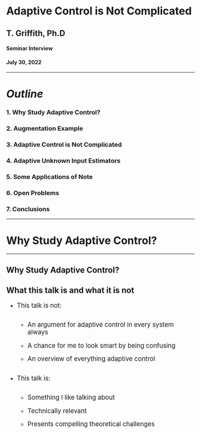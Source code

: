 <!-- .slide: data-background="#003C71" class="dark" -->

# Adaptive Control is Not Complicated

## T. Griffith, Ph.D
#### Seminar Interview

#### July 30, 2022

---

<!-- .slide: data-background="#ffffff" class="light" -->
# ***Outline***

### 1. Why Study Adaptive Control?
### 2. Augmentation Example
### 3. Adaptive Control is Not Complicated
### 4. Adaptive Unknown Input Estimators
### 5. Some Applications of Note
### 6. Open Problems
### 7. Conclusions 


---
<!-- .slide: data-background="#003C71" class="dark" -->

# Why Study Adaptive Control?



---

<section>
<h1> Why Study Adaptive Control? </h1>
<h2> What this talk is and what it is not</h2>
<style>
.vertical-center {
  min-height: 100%;  /* Fallback for browsers do NOT support vh unit */
  min-height: 100vh; /* These two lines are counted as one :-)       */

  display: flex;
  align-items: center;
}

.reveal blockquote {
text-align: center;
width: 65%;
border: solid;
box-shadow: none;
background: #eaeaea;
}

.container{
    display: flex;
}
.col{
    flex: 1;
}
</style>

<div class="container vertical-center">

<div class="col">

<ul style="font-size:1.75vw">
<li style="padding-bottom:0.9em"> This talk is not:</li>
<ul>
  <li style="padding-bottom:0.9em"> An argument for adaptive control in every system always</li>
  <li style="padding-bottom:0.9em"> A chance for me to look smart by being confusing</li>
  <li style="padding-bottom:0.9em"> An overview of everything adaptive control</li>
  </ul>
</ul> 
</div>



<div class="col">
<ul style="font-size:1.75vw">
<li style="padding-bottom:0.9em"> This talk is:</li>
<ul>
  <li style="padding-bottom:0.9em"> Something I like talking about</li>
  <li style="padding-bottom:0.9em"> Technically relevant</li>
  <li style="padding-bottom:0.9em"> Presents compelling theoretical challenges</li>
  </ul>
</ul> 



</div>
</div>
</section>

<section>
<h1> Why Study Adaptive Control? </h1>
<h2> Some perspectives </h2>
<style>
.vertical-center {
  min-height: 100%;  /* Fallback for browsers do NOT support vh unit */
  min-height: 100vh; /* These two lines are counted as one :-)       */

  display: flex;
  align-items: center;
}

.reveal blockquote {
text-align: center;
width: 65%;
border: solid;
box-shadow: none;
background: #eaeaea;
}

.container{
    display: flex;
}
.col{
    flex: 1;
}
</style>

<div class="container vertical-center">

<div class="col">

<ul style="font-size:1.3vw">
<li style="padding-bottom:0.9em">Classical vs. stochastic vs. adaptive control </li>
<li style="padding-bottom:0.9em"> Flight and Space Structure Needs:</li>
<ul>
  <li style="padding-bottom:0.9em"> Operating in a poorly known environment</li>
  <li style="padding-bottom:0.9em"> Are experiments equivalent to actual operation?</li>
  <li style="padding-bottom:0.9em"> Many degrees of freedom</li>
  <li style="padding-bottom:0.9em"> Finite element models are only as good as the physics</li>
  <li style="padding-bottom:0.9em"> Changing situations: takeoff, deployment, landing</li>
  <li style="padding-bottom:0.9em"> Control schemes based on reduced order models </li>
  </ul>
  <li style="padding-bottom:0.9em"> <strong><em>Greatly emphasizes local vs. global, linear vs. nonlinear thinking </em></strong></li>
</ul> 
</div>



<div class="col">

<figure>
  <img src="img/seminar/gambling.png" alt="Trulli" width="800">
  <figcaption> Gambling in function space from [<a href="https://ntrs.nasa.gov/citations/19900011756">1</a>].</figcaption>
</figure>



</div>
</div>
</section>

<section>
<h1> Why Study Adaptive Control? </h1>
<h2> Defining an adaptive system</h2>
<style>
.vertical-center {
  min-height: 100%;  /* Fallback for browsers do NOT support vh unit */
  min-height: 100vh; /* These two lines are counted as one :-)       */

  display: flex;
  align-items: center;
}

.container{
    display: flex;
}
.col{
    flex: 1;
}
</style>

<div class="container vertical-center">

<div class="col">

<ul style="font-size:1.3vw">
<li style="padding-bottom:0.9em">Conceptually: </li>
<ul>
  <li style="padding-bottom:0.9em"> A system with knowledge of its performance and the potency to improve it.</li>
  </ul>
  <li style="padding-bottom:0.9em"> OR, more mathematically</li>
  <ul>
<blockquote>A map $\mathcal{J}$ from $\mathcal{S}_r$ to $\mathcal{P}$ ($\mathcal{J}: \mathcal{S}_r \rightarrow \mathcal{P}$) with range $\mathcal{J}(\mathcal{S}) \subseteq \mathcal{P}_A$</blockquote>
  <li style="padding-bottom:0.9em">Remark: All systems are adaptive in this definition with respect to some $\mathcal{S}_r$ and $\mathcal{P}_A$  </li>
</ul> 
</div>



<div class="col">

<figure>
  <img src="img/seminar/aMAP.png" alt="Trulli" width="800">
  <figcaption>L. Zadeh, "Optimality and non-scalar-valued performance criteria [<a href="https://ieeexplore.ieee.org/abstract/document/1105511">2</a>].</figcaption>
</figure>



</div>
</div>
</section>


---
<!-- .slide: data-background="#003C71" class="dark" -->

# Augmentation example



---

<section>
<h1> Augmentation example </h1>
<h2> Recovering $\mathcal{P}_A$</h2>
<style>
.vertical-center {
  min-height: 100%;  /* Fallback for browsers do NOT support vh unit */
  min-height: 100vh; /* These two lines are counted as one :-)       */

  display: flex;
  align-items: center;
}

.container{
    display: flex;
}
.col{
    flex: 1;
}
</style>

<div class="container vertical-center">

<div class="col">

<ul style="font-size:1.0vw">
<li style="padding-bottom:0.9em">Double integrator: </li>
<ul>
  <li style="padding-bottom:0.9em"> $\dot{x} = Ax+Bu, \ y=Cx$</li>
  <li style="padding-bottom:0.9em"> $A=\begin{bmatrix} 0 & 1 \\\ 0 & 0 \end{bmatrix}$, $B=\begin{bmatrix} 0 \\\ 1 \end{bmatrix}$, $C=\begin{bmatrix} 1 &1 \end{bmatrix}$</li>
  <li style="padding-bottom:0.9em"> Min. phase with $Z(A,B,C) = -1$</li>
  </ul>
  <li style="padding-bottom:0.9em"> Separation principle controller:</li>
  <ul>
  <li style="padding-bottom:0.9em"> $u = G\hat{x}$</li>
  <li style="padding-bottom:0.9em"> $\dot{\hat{x}}=A\hat{x} +Bu + K(y - \hat{y})$</li>
  <li style="padding-bottom:0.9em"> $\hat{y}=C \hat{x}$</li>
  </ul>
  <li style="padding-bottom:0.9em"> With set gains:</li>
  <ul>
  <li style="padding-bottom:0.9em"> $\sigma(A+BG) = -1 \pm j \Rightarrow G=\begin{bmatrix} -2 & -2 \end{bmatrix}$</li>
  <li style="padding-bottom:0.9em"> $\sigma(A-KC) = -2 \pm j \Rightarrow K=\begin{bmatrix} -1 & 5 \end{bmatrix}^T$</li>
  </ul>
</ul> 
</div>



<div class="col">

<figure>
  <img src="img/seminar/static.gif" alt="Trulli" width="600">
  <figcaption>Separation principle controller is stable.</figcaption>
</figure>



</div>
</div>
</section>

<section>
<h1> Augmentation example </h1>
<h2> Recovering $\mathcal{P}_A$</h2>
<style>
.vertical-center {
  min-height: 100%;  /* Fallback for browsers do NOT support vh unit */
  min-height: 100vh; /* These two lines are counted as one :-)       */

  display: flex;
  align-items: center;
}

.container{
    display: flex;
}
.col{
    flex: 1;
}
</style>

<div class="container vertical-center">

<div class="col">

<ul style="font-size:1.0vw">
<li style="padding-bottom:0.9em">But <em><strong>suppose $A$ became $\tilde{A}$:</em></strong></li>
<ul>
  <li style="padding-bottom:0.9em"> $\dot{x} = \tilde{A}x+Bu, \ y=Cx$</li>
  <li style="padding-bottom:0.9em"> $\tilde{A}=\begin{bmatrix} 0 & 1 \\\ 0 & \color{red} 3 \end{bmatrix}$, $B=\begin{bmatrix} 0 \\\ 1 \end{bmatrix}$, $C=\begin{bmatrix} 1 &1 \end{bmatrix}$</li>
  <li style="padding-bottom:0.9em"> Min. phase with $Z(A,B,C) = -1$</li>
  </ul>
  <li style="padding-bottom:0.9em"> Separation principle controller:</li>
  <ul>
  <li style="padding-bottom:0.9em"> $u = G\hat{x}$</li>
  <li style="padding-bottom:0.9em"> $\dot{\hat{x}}=A\hat{x} +Bu + K(y - \hat{y})$</li>
  <li style="padding-bottom:0.9em"> $\hat{y}=C \hat{x}$</li>
  </ul>
  <li style="padding-bottom:0.9em"> With set gains:</li>
  <ul>
  <li style="padding-bottom:0.9em"> $\sigma(\tilde{A}+BG) = 0.5 \pm 1.3j \Rightarrow G=\begin{bmatrix} -2 & -2 \end{bmatrix}$</li>
  <li style="padding-bottom:0.9em"> $\sigma(\tilde{A}-KC) = -0.5 \pm 2.7j \Rightarrow K=\begin{bmatrix} -1 & 5 \end{bmatrix}^T$</li>
  </ul>
</ul> 
</div>



<div class="col">

<figure>
  <img src="img/seminar/static_bad.gif" alt="Trulli" width="800">
  <figcaption>Perturbed separation principle controller is not stable.</figcaption>
</figure>



</div>
</div>
</section>

<section>
<h1> Augmentation example </h1>
<h2> Recovering $\mathcal{P}_A$</h2>
<style>
.vertical-center {
  min-height: 100%;  /* Fallback for browsers do NOT support vh unit */
  min-height: 100vh; /* These two lines are counted as one :-)       */

  display: flex;
  align-items: center;
}

.container{
    display: flex;
}
.col{
    flex: 1;
}
</style>

<div class="container vertical-center">

<div class="col">

<ul style="font-size:1.0vw">
<li style="padding-bottom:0.9em">But suppose $A$ became $\tilde{A}$ and <em><strong>I have augmented the system with an adaptive outer loop:</em></strong></li>
<ul>
  <li style="padding-bottom:0.9em"> $\dot{x} = \tilde{A}x+Bu, \ y=Cx$</li>
  <li style="padding-bottom:0.9em"> $\tilde{A}=\begin{bmatrix} 0 & 1 \\\ 0 & \color{red} 3 \end{bmatrix}$, $B=\begin{bmatrix} 0 \\\ 1 \end{bmatrix}$, $C=\begin{bmatrix} 1 &1 \end{bmatrix}$</li>
  <li style="padding-bottom:0.9em"> Min. phase with $Z(A,B,C) = -1$</li>
  </ul>
  <li style="padding-bottom:0.9em"> Adaptive separation principle controller:</li>
  <ul>
  <li style="padding-bottom:0.9em"> $u = G\hat{x} + L y$</li>
  <li style="padding-bottom:0.9em"> $\dot{\hat{x}}=A\hat{x} +Bu + K(y - \hat{y})$</li>
  <li style="padding-bottom:0.9em"> $\hat{y}=C \hat{x}$</li>
  </ul>
  <li style="padding-bottom:0.9em"> With same set gains and adaptive law:</li>
  <ul>
  <li style="padding-bottom:0.9em"> $\dot{L} = -y y^T \sigma, \ \sigma>0$</li>
  </ul>
</ul> 
</div>



<div class="col">

<figure>
  <img src="img/seminar/static_aug.gif" alt="Trulli" width="800">
  <figcaption>Adaptive separation principle controller is stable.</figcaption>
</figure>



</div>
</div>
</section>

<section>
<h1> Augmentation example </h1>
<h2> Recovering $\mathcal{P}_A$</h2>
<style>
.vertical-center {
  min-height: 100%;  /* Fallback for browsers do NOT support vh unit */
  min-height: 100vh; /* These two lines are counted as one :-)       */

  display: flex;
  align-items: center;
}

.container{
    display: flex;
}
.col{
    flex: 1;
}
</style>

<div class="container vertical-center">

<div class="col">

<ul style="font-size:1.3vw">
<li style="padding-bottom:0.9em">Does this happen with gain scheduled controllers?</li>
<li style="padding-bottom:0.9em">We treated a significant constant perturbation adaptively</li>
<li style="padding-bottom:0.9em">Remark: Adaptive controllers are especially good at handling significant, slower disturbances</li>
<ul>
  <li style="padding-bottom:0.9em"> Robust controllers are especially good at small, fast disturbances</li>
  <li style="padding-bottom:0.9em"> $\therefore$ <em><strong> we should generally consider the adaptive augmentation of robust controllers.</em></strong></li>
  </ul>
</ul> 
</ul> 
</div>



<div class="col">

<figure>
  <img src="img/seminar/static_aug.gif" alt="Trulli" width="800">
  <figcaption>Adaptive separation principle controller is stable.</figcaption>
</figure>



</div>
</div>
</section>

---

<!-- .slide: data-background="#003C71" class="dark" -->

# Adaptive Control is not Complicated



---

<section>
<h1> Adaptive Control is not Complicated </h1>
<style>
.vertical-center {
  min-height: 100%;  /* Fallback for browsers do NOT support vh unit */
  min-height: 100vh; /* These two lines are counted as one :-)       */

  display: flex;
  align-items: center;
}

.container{
    display: flex;
}
.col{
    flex: 1;
}
</style>


<ul style="font-size:1.3vw">
<li style="padding-bottom:0.9em">Given:</li>
<ul>
  <li style="padding-bottom:0.9em"> $ \begin{cases} \dot{x} &= Ax+Bu \\\ y&=Cx \end{cases}$</li>
  <li style="padding-bottom:0.9em"> $(A,B,C)$ ctrb/obsv (i.e. <em><strong>minimal</em></strong> description of $P(s)=C(sI-A)^{-1}B$)</li>
  </ul>
<li style="padding-bottom:0.9em">Recall Kimura-Davison sufficient conditions:</li>
<ul>
  <li style="padding-bottom:0.9em"> $M \equiv \text{rank }  B = \text{rank } C = M$ (square)</li>
  <li style="padding-bottom:0.9em"> $(A,B,C)$ ctrb/obsv</li>
  <li style="padding-bottom:0.9em"> $M\geq \frac{N+1}{2}; \ N=\dim x$</li>
  <ul>
  <li style="padding-bottom:0.9em"> `$\exists G_{\ast} \ni \sigma(A+BG_{\ast}C)$` that assigns pole locations arbitrarily</li>
  </ul>
  </ul>
</ul> 

</section>

<section>
<h1> Adaptive Control is not Complicated </h1>
<style>
.vertical-center {
  min-height: 100%;  /* Fallback for browsers do NOT support vh unit */
  min-height: 100vh; /* These two lines are counted as one :-)       */

  display: flex;
  align-items: center;
}

.container{
    display: flex;
}
.col{
    flex: 1;
}
</style>

<ul style="font-size:1.3vw">
  <li style="padding-bottom:0.9em"> Sufficient conditions for arb. pole placement but we must <em><strong>know</em></strong> $(A,B,C)$ in detail to find `$G_*$`!</li>
  <li style="padding-bottom:0.9em"> This can be onerous, but if `$G_*$` exists, the system is called output feedback stabilizable</li>
<li style="padding-bottom:0.9em">Ex:</li>
<ul>
  <li style="padding-bottom:0.9em"> $A = \begin{bmatrix} 0 & 1 \\\ 0 & 0 \end{bmatrix}$, $B = \begin{bmatrix} 0 \\\ 1  \end{bmatrix}$, $C = \begin{bmatrix} 1 & \varepsilon \end{bmatrix}$</li>
  <li style="padding-bottom:0.9em">With `$G_\ast=-g$`, $A+BG_{*}C = \begin{bmatrix} 0 & 1 \\\ -g & -g\varepsilon \end{bmatrix}$</li>
  <li style="padding-bottom:0.9em"> $\det (\lambda I -A_c) = \lambda^2 + g\varepsilon \lambda + g$ </li>
  <li style="padding-bottom:0.9em"> $\therefore$ output feedback stabilizable when $\varepsilon > 0$ only!</li>
  <ul>
  <li style="padding-bottom:0.9em"> Note: $\exists P>0 \ni A_c^T P + P A_c = -Q \ Q>0$</li>
  </ul>
  </ul>
</ul> 


</section>


<section>
<h1> Adaptive Control is not Complicated </h1>
<h3> Adaptive Regulator using Output Feedback Only</h3>
<style>
.vertical-center {
  min-height: 100%;  /* Fallback for browsers do NOT support vh unit */
  min-height: 100vh; /* These two lines are counted as one :-)       */

  display: flex;
  align-items: center;
}

.container{
    display: flex;
}
.col{
    flex: 1;
}
</style>

<div class="container vertical-center">

<div class="col">

<ul style="font-size:1.3vw">
  <li style="padding-bottom:0.9em"> Plant: $ \begin{cases} \dot{x} &= Ax+Bu \\\ y&=Cx \end{cases}$ (square)</li>
  <li style="padding-bottom:0.9em"> Regulator: $ \begin{cases} u &= Gy \\\ \dot{G}&=-yy^T \sigma \end{cases}$</li>
  <li style="padding-bottom:0.9em"> Let `$G \equiv G_\ast + \Delta G$`. Closed loop system is:</li>
  <ul>
  <li style="padding-bottom:0.9em"> `$\begin{cases} \dot{x} &= \underbrace{(A+BG_{\ast} C)}_{A_c} x+ B \underbrace{\Delta G y}_{w}  \\\ y&=Cx \\\ \Delta \dot{G} &= \dot{G}= -y y^T\sigma, \ \sigma>0 \end{cases}$`</li>
  </ul>
</ul> 
</div>


<div class="col">

<figure>
  <img src="img/seminar/reg_diag.png" alt="Trulli" width="800">
  <figcaption>Adaptive regulator architecture.</figcaption>
</figure>



</div>
</div>
</section>

<section>
<h1> Adaptive Control is not Complicated </h1>
<h3> Lyapunov Stability Argument</h3>
<style>
.vertical-center {
  min-height: 100%;  /* Fallback for browsers do NOT support vh unit */
  min-height: 100vh; /* These two lines are counted as one :-)       */

  display: flex;
  align-items: center;
}

.container{
    display: flex;
}
.col{
    flex: 1;
}
</style>

<div class="container vertical-center">

<div class="col">

<ul style="font-size:1.3vw">
  <li style="padding-bottom:0.9em"> If a scalar function $V(x,t)$ satisfies</li>
  <ul>
  <li style="padding-bottom:0.9em"> function is lower bounded</li>
  <li style="padding-bottom:0.9em"> Time derivative $\dot{V}(x,t)$ is negative semidefinite: $\sigma \big(\dot{V}(x,t) \big)\leq 0$</li>
  <li style="padding-bottom:0.9em"> Time derivative $\dot{V}(x,t)$ is uniformly continuous in $t$: derivative is bounded</li>
  </ul>
  <li style="padding-bottom:0.9em"> Then $\lim_{t \rightarrow \infty} \dot{V}(x,t)=0$</li>
  <li style="padding-bottom:0.9em"> and we have a theoretical stability guarantee.</li>
</ul> 
</div>


<div class="col">

<figure>
  <img src="img/seminar/lyap.PNG" alt="Trulli" width="500">
  <figcaption>Example Lyapunov candidate function</figcaption>
</figure>



</div>
</div>
</section>


<section>
<h1> Adaptive Control is not Complicated </h1>
<h3> Lyapunov Stability Argument</h3>
<style>
.vertical-center {
  min-height: 100%;  /* Fallback for browsers do NOT support vh unit */
  min-height: 100vh; /* These two lines are counted as one :-)       */

  display: flex;
  align-items: center;
}

.container{
    display: flex;
}
.col{
    flex: 1;
}
</style>

<div class="container vertical-center">



<div class="col">

<ul>
<li style="padding-bottom:0.9em">Here, $P$ from $A\_c^{T} P + PA\_c = -Q$ yields a quadratic, lower bounded function</li>
  <ul>
  <li style="padding-bottom:0.9em">`$\begin{equation} \frac{\lambda_{\text{min}}(P)}{2} ||x||^2 \leq V_1(x) \equiv \frac{1}{2} x^\ast P x \leq \frac{\lambda_{\text{max}}(P)}{2} ||x||^2 \end{equation}$`</li>
  <li style="padding-bottom:0.9em">which meets our first requirement.</li>
  </ul>
  <li style="padding-bottom:0.9em">Notice</li>
  <ul>
  <li style="padding-bottom:0.9em">`$\begin{align} \dot{V}_1(x) \equiv \triangle V_{1} \dot{x} &= x^* P [A_c x +Bw] \\\ &=x^* PA_c x + x^* PB w \\\ &\leq -\frac{1}{2}x^*Qx+ x^* C^* w \\\ &\leq -1/2 \lambda_{\text{min}}(Q) ||x||^2 +(y,w)  \end{align}$`</li>
  <li style="padding-bottom:0.9em">which may or may not be negative semidefinite, but is bound.</li>
  </ul>
</ul> 

</div>


<div class="col">

<figure>
  <img src="https://tdgriffith.github.io/assets/images/James_Joseph_Sylvester.jpg" alt="Trulli" width="300">
  <figcaption>James Joseph Sylvester</figcaption>
</figure>



</div>
</div>
</section>

<section>
<h1> Adaptive Control is not Complicated </h1>
<h3> Lyapunov Stability Argument</h3>
<style>
.vertical-center {
  min-height: 100%;  /* Fallback for browsers do NOT support vh unit */
  min-height: 100vh; /* These two lines are counted as one :-)       */

  display: flex;
  align-items: center;
}

.container{
    display: flex;
}
.col{
    flex: 1;
}
</style>

<div class="container vertical-center">



<div class="col">

<ul>
  <li style="padding-bottom:0.9em">`$\begin{align} \dot{V}_1(x) \leq -1/2 \lambda_{\text{min}}(Q) ||x||^2 +(y,w)  \end{align}$`</li>
  <ul><li style="padding-bottom:0.9em">which may or may not be negative semidefinite, but is bound.</li>
  </ul>
  <li style="padding-bottom:0.9em">However, we have not checked the stability of the adaptive gain $G$</li>
  <ul><li style="padding-bottom:0.9em">Consider `$V_2(\Delta G) \equiv \frac{1}{2}\text{tr}(\Delta G \sigma^{-1} \Delta G^*)$`</li>
  <li style="padding-bottom:0.9em">`$\begin{align} \dot{V}_2 &= \text{tr}(\Delta \dot{G} \sigma^{-1} \Delta G^*) \\\ &= \text{tr}(-yy^* \sigma \sigma^{-1} \Delta G^*) \\\ &= -\text{tr}(y \underbrace{y^* \Delta G^*}_{w^*}) = -\text{tr}(w^* y) \ \text{scalar!}\\\ &=-(y,w) \end{align}$`</li>
  </ul>
</ul> 

</div>


<div class="col">
<ul>
  <li style="padding-bottom:0.9em">Which "conveniently" yields:</li>
  <ul><li style="padding-bottom:0.9em">`$\begin{align}\dot{V}(x,\Delta G, t)&=\dot{V}_1(x,t)+ \dot{V}_2(\Delta G, t) \\\ &\leq -1/2 \lambda_{\text{min}}(Q) ||x||^2 +(y,w)-(y,w) \\\ &\leq -1/2 \lambda_{\text{min}}(Q) ||x||^2  \end{align}$`</li>
  </ul>
  <li style="padding-bottom:0.9em">Since $x,G$ are now bound, composite system is bound. $V$ is negative semidefinite. Therefore, by Lyapunov, $x \Rightarrow 0$.</li>
</ul> 



</div>
</div>
</section>

<section>
<h1> Augmentation example </h1>
<h2> Double integrator example</h2>
<style>
.vertical-center {
  min-height: 100%;  /* Fallback for browsers do NOT support vh unit */
  min-height: 100vh; /* These two lines are counted as one :-)       */

  display: flex;
  align-items: center;
}

.container{
    display: flex;
}
.col{
    flex: 1;
}
</style>

<div class="container vertical-center">

<div class="col">

<ul style="font-size:1.3vw">
<li style="padding-bottom:0.9em">Returning to our double integrator example:</em></strong></li>
<ul>
  <li style="padding-bottom:0.9em"> $\dot{x} = \tilde{A}x+Bu, \ y=Cx$</li>
  <li style="padding-bottom:0.9em"> $\tilde{A}=\begin{bmatrix} 0 & 1 \\\ 0 & 0 \end{bmatrix}$, $B=\begin{bmatrix} 0 \\\ 1 \end{bmatrix}$, $C=\begin{bmatrix} 1 &1 \end{bmatrix}$</li>
  </ul>
  <li style="padding-bottom:0.9em"> Adaptive regulator:</li>
  <ul>
  <li style="padding-bottom:0.9em"> $u = G y$</li>
  </ul>
  <li style="padding-bottom:0.9em"> With adaptive law:</li>
  <ul>
  <li style="padding-bottom:0.9em"> $\dot{G} = -y y^T \sigma, \ \sigma>0$</li>
  </ul>
</ul> 
</div>



<div class="col">

<figure>
  <img src="img/seminar/reg_integ.gif" alt="Trulli" width="800">
  <figcaption>Adaptive controller is stable.</figcaption>
</figure>



</div>
</div>
</section>

<section>
<h1> Augmentation example </h1>
<h2> Double integrator example</h2>
<style>
.vertical-center {
  min-height: 100%;  /* Fallback for browsers do NOT support vh unit */
  min-height: 100vh; /* These two lines are counted as one :-)       */

  display: flex;
  align-items: center;
}

.container{
    display: flex;
}
.col{
    flex: 1;
}
</style>

<div class="container vertical-center">

<div class="col">

<ul style="font-size:1.3vw">
<li style="padding-bottom:0.9em">Returning to our double integrator example:</em></strong></li>
<ul>
  <li style="padding-bottom:0.9em"> $\dot{x} = \tilde{A}x+Bu, \ y=Cx$</li>
  <li style="padding-bottom:0.9em"> $\tilde{A}=\begin{bmatrix} 0 & 1 \\\ 0 & 3 \end{bmatrix}$, $B=\begin{bmatrix} 0 \\\ 1 \end{bmatrix}$, $C=\begin{bmatrix} 1 &1 \end{bmatrix}$</li>
  </ul>
  <li style="padding-bottom:0.9em"> Adaptive regulator:</li>
  <ul>
  <li style="padding-bottom:0.9em"> $u = G y$</li>
  </ul>
  <li style="padding-bottom:0.9em"> With adaptive law:</li>
  <ul>
  <li style="padding-bottom:0.9em"> $\dot{G} = -y y^T \sigma, \ \sigma>0$</li>
  </ul>
</ul> 
<blockquote>  Achieve exponential stability with exactly the same controller!</blockquote>
</div>



<div class="col">

<figure>
  <img src="img/seminar/reg_int3.gif" alt="Trulli" width="800">
  <figcaption>Same controller is stable for a different plant.</figcaption>
</figure>



</div>
</div>
</section>






---


<!-- .slide: data-background="#003C71" class="dark" -->

# Adaptive Unknown Input Estimators



---



<section>
<h1> Adaptive Unknown Input Estimators </h1>
<h2> Estimator overview </h2>
<style>
.vertical-center {
  min-height: 100%;  /* Fallback for browsers do NOT support vh unit */
  min-height: 100vh; /* These two lines are counted as one :-)       */

  display: flex;
  align-items: center;
}

.container{
    display: flex;
}
.col{
    flex: 1;
}
</style>

<div class="container vertical-center">

<div class="col">

<ul style="font-size:1.5vw">
<li style="padding-bottom:0.9em">Three significant uncertainties</li>
<ul>
  <li style="padding-bottom:0.9em"> Input $u$ is unknown, external, deterministic</li>
  <li style="padding-bottom:0.9em"> State matrix $A$ may have uncertainty</li>
  <li style="padding-bottom:0.9em"> Known, Lipschitz nonlinear internal dynamics $g(x)$</li>
  </ul>
<li ><strong><em>Can we synthesize $u$ and correct $A$?</em></strong></li>
</ul> 
</div>



<div class="col">

\begin{aligned}
    \dot{x}&=Ax+g(x)+Bu\\\
    y&=Cx
\end{aligned}



</div>
</div>
</section>


<section>
<h1> Adaptive Unknown Input Estimators </h1>
<h2> Modeling unknown inputs </h2>
<style>
.vertical-center {
  min-height: 100%;  /* Fallback for browsers do NOT support vh unit */
  min-height: 100vh; /* These two lines are counted as one :-)       */

  display: flex;
  align-items: center;
}

.container{
    display: flex;
}
.col{
    flex: 1;
}
</style>

<div class="container vertical-center">

<div class="col">

<ul>
<li style="padding-bottom:0.9em">Approximate input space $\mathbb{U}$</li>
  <ul>
  <li style="padding-bottom:0.9em">$\hat{u}=\sum_{i=1}^{N} c_i f_i(t)$</li></ul>
<li style="padding-bottom:0.9em" style="padding-bottom:0.9em">Persistent Inputs</dt>
<ul>
  <li style="padding-bottom:0.9em">$\dot{z}_u=F_u z_u$</li>
  <li style="padding-bottom:0.9em">$\hat{u}=\Theta_u z_u$</li>
  <li style="padding-bottom:0.9em">$F_u = \begin{bmatrix} 0 & 1 & 0 \\\ -\omega^2 & 0 & 0 \\\ 0 & 0 & 0 \end{bmatrix}$</li>
  </ul>
</ul> 
</div>



<div class="col">

<figure>
  <img src="img/acc/uhat.gif" alt="Trulli" height="600">
</figure>


</div>
</div>

</section>

<section>
<h1> Adaptive Unknown Input Estimators </h1>
<h2> Architecture and estimator error </h2>
<style>
.vertical-center {
  min-height: 100%;  /* Fallback for browsers do NOT support vh unit */
  min-height: 100vh; /* These two lines are counted as one :-)       */

  display: flex;
  align-items: center;
}

.container{
    display: flex;
}
.col{
    flex: 1;
}
</style>

<div class="container vertical-center">

<div class="col">

<figure>
  <img src="img/acc/adapt_est_weak.png" alt="Trulli" height="600">
</figure>
</div>



<div class="col">

Recover $A$ with adaptive scheme
`$$ A \equiv A_m +B L_{*} C $$`
`$$ \dot{L} = -e_y y^* \gamma_e; \ \gamma_e > 0 $$`
<br>
Error dynamics

`$$ \dot{e}=(\bar{A}+\bar{K} \bar{C})e+\bar{B} \Delta L y +\varepsilon \Delta g $$`

`$$ \begin{bmatrix} \dot{e}_x \\\ \dot{e}_z \end{bmatrix} = \underbrace{\begin{bmatrix} A_m+K_x C & B \Theta_u \\\ K_u C & F \end{bmatrix}}_\text{$\bar{A}_c$} \begin{bmatrix} e_x \\\ e_z \end{bmatrix} +\begin{bmatrix} B \\\ 0 \end{bmatrix} w +\varepsilon\begin{bmatrix} g(\hat{x})-g(x) \\\ 0 \end{bmatrix}$$`



</div>



</section>

<section>
<h1> Adaptive Unknown Input Estimators </h1>
<h2> Architecture and estimator error </h2>
<style>
.vertical-center {
  min-height: 100%;  /* Fallback for browsers do NOT support vh unit */
  min-height: 100vh; /* These two lines are counted as one :-)       */

  display: flex;
  align-items: center;
}

.container{
    display: flex;
}
.col{
    flex: 1;
}
</style>

<div class="container vertical-center">

<div class="col">

 <ul>
  <li style="padding-bottom:0.5em">ASD plant dynamics</li>
<ul>
<li style="padding-bottom:0.5em">`$\bar{A}_c^* \bar{P} + \bar{P} \bar{A}_c = -\bar{Q}$`</li>
<li style="padding-bottom:0.5em">`$\bar{P}\bar{B}=\bar{C}^*$`</li>
</ul>
  <li style="padding-bottom:0.5em">$A$ Hurwitz</li>
  <li style="padding-bottom:0.5em">Bounded `$L_{*}$`</li>
  </ul>
</div>

<div class="col">
<ul>
 <li style="padding-bottom:0.5em">Error in state and input converges to zero
    <ul>
      <li style="padding-bottom:0.5em">`$V(e,\Delta L) = \frac{1}{2}e^*\bar{P}e+\frac{1}{2}\text{tr}(\Delta L \gamma_e^{-1} \Delta L^*)$`</li>
      <li style="padding-bottom:0.5em">`$\dot{V}(e, \Delta L)\leq -\Big(\underbrace{\frac{1}{2}\lambda_{\text{min}}(\bar{Q})-\varepsilon \mu\lambda_{\text{max}}(\bar{P})}_{\bar{\alpha}>0}\Big)||e||^2$`</li>
    </ul>
  </li>
</ul> 
<br>
<p> `\begin{align} 0<\varepsilon <\frac{\lambda_{\text{min}}(\bar{Q})}{2 \mu \lambda_{\text{max}}(\bar{P})}\Longleftrightarrow \bar{\alpha}>0. \end{align}`</p>



</div>





</section>

---


<!-- .slide: data-background="#ffffff" class="light" -->

<section>

<h1> Illustrative example</h1>
<style>
.vertical-center {
  min-height: 100%;  /* Fallback for browsers do NOT support vh unit */
  min-height: 100vh; /* These two lines are counted as one :-)       */

  display: flex;
  align-items: center;
}

.container{
    display: flex;
}
.col{
    flex: 1;
}
</style>

<div class="container vertical-center">

<div class="col">
\begin{align}
\dot{x}&=A_m x+\varepsilon g(x)+Bu\\\
&=\begin{bmatrix}
-4 &1 &2\\\
-1 & -1 & 1\\\
-1 & 1 &-1 
\end{bmatrix}x+ \sin(x)+B u \\\
y&=Cx
\end{align}

</div>



<div class="col">
\begin{align}
\dot{x}&=A x+\varepsilon g(x)+Bu\\\
&=\begin{bmatrix}
-2.86 &1 &4.7\\\
1.8 & -1 & 6.7\\\
-9 & 1 &-1 7.2
\end{bmatrix}x+ \sin(x)+B u \\\
y&=Cx
\end{align}
<br>

</div>

</div>

<br>
`\begin{align}
L*=\begin{bmatrix}
-8 & 1\\\
2 & -7
\end{bmatrix}
\end{align}`


`\begin{align}
u_1(t)&=c_{11} \sin(2t)+ c_{12} \cos(2t) + c_{13} \sin(7t) + c_{14} \cos(7t)
\end{align}`
`\begin{align}
u_2(t)&=c_{11} +c_{22}t+c_{23}t^2+c_{24}t^3
\end{align}`

</section>



<section>

<h1> Illustrative example</h1>
<h3> Both the state error and the input error converge simultaneously </h3>
<style>
.vertical-center {
  min-height: 100%;  /* Fallback for browsers do NOT support vh unit */
  min-height: 100vh; /* These two lines are counted as one :-)       */

  display: flex;
  align-items: center;
}

.container{
    display: flex;
}
.col{
    flex: 1;
}
</style>

<div class="container vertical-center">

<div class="col">
<figure>
  <img src="img/acc/ex_converge2.gif" alt="Trulli" height="500">
</figure>
</div>



<div class="col">
<figure>
  <img src="img/acc/eu_converge.gif" alt="Trulli" height="500">
</figure>

</div>

</div>

</section>

<section>

<h1> Illustrative example</h1>
<h3> provided $\epsilon$ is not too great </h3>
<p> `$0 < \epsilon < \frac{\lambda_{\min}(\bar{Q})}{2 \mu \lambda_{\max}(\bar{P})}$` </p>
<style>
.vertical-center {
  min-height: 100%;  /* Fallback for browsers do NOT support vh unit */
  min-height: 100vh; /* These two lines are counted as one :-)       */

  display: flex;
  align-items: center;
}

.container{
    display: flex;
}
.col{
    flex: 1;
}
</style>

<div class="container vertical-center">

<div class="col">
<figure>
  <img src="img/acc/ex_sad_epsilon2.gif" alt="Trulli" height="500">
</figure>
</div>



<div class="col">
<figure>
  <img src="img/acc/eu_sad_epsilon3.gif" alt="Trulli" height="500">
</figure>

</div>

</div>

</section>

---

<section>

<h1> Application: Biomarker dynamics </h1>
<style>
.vertical-center {
  min-height: 100%;  /* Fallback for browsers do NOT support vh unit */
  min-height: 100vh; /* These two lines are counted as one :-)       */

  display: flex;
  align-items: center;
}

.container{
    display: flex;
}
.col{
    flex: 1;
}
</style>

<div class="container vertical-center">

<div class="col">


<h3> Kalman filtering </h3>
<figure>
  <img src="img/acc/square_noL.gif" alt="Trulli" height="750">
</figure>

</div>



<div class="col">

<h3> aUIO  </h3>
<figure>
  <img src="img/acc/square_L.gif" alt="Trulli" height="750">
</figure>



</div>

</div>

</section>

<section>

<h1> Application: Dynamic inversion for High Speed Projectile </h1>



<h3> Adaptive DI scheme </h3>
<figure>
  <img src="img/seminar/DI_scheme.png" alt="Trulli" width="1200">
</figure>
<p>Most sensitive to error in outer loop coefficients: `$\dot{Z}_\alpha^{-1}=e_{A_z} A_z \sigma$` </p>







</section>

<section>

<h1> Open problems: </h1>


<ul style="font-size:2vw">
<li style="padding-bottom:0.5em">Methods to certify flight critical systems not readily available</li>
<ul>
<li style="padding-bottom:0.5em">Existing validation methods are analogous but not immediate. </li>
<li style="padding-bottom:0.5em">Stability margins? Validation of closed loop performance?</li>
</ul> 







</section>

---

<!-- .slide: data-background="#003C71" class="dark" -->


<h3>We lived in a sloppy world,  </h3>
<h2> ***but we were precise, very precise.*** </h2>
<br>
<div style="text-align: right"> <small>- Carrying the Fire</small></div>